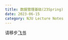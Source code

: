 ```yaml
---
title: 数据管理基础(23Spring)
date: 2023-06-15
category: NJU Lecture Notes 
---
```


请移步[飞书](https://q98qag80kn.feishu.cn/docx/CHVedWzANosc84xQvW3cmxV7ntd?from=from_copylink)